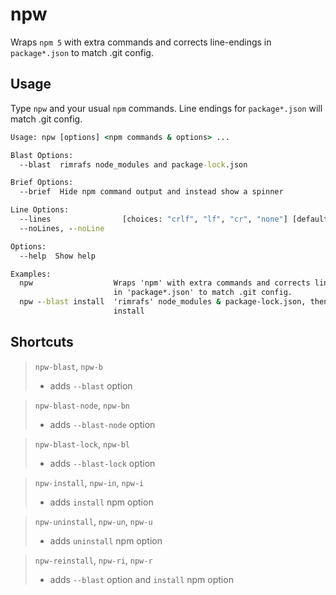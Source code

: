 npw
=====

Wraps `npm 5` with extra commands and corrects line-endings in `package*.json` to match .git config.

Usage
-----

Type `npw` and your usual `npm` commands.  Line endings for `package*.json` will match .git config.


``` bat
Usage: npw [options] <npm commands & options> ...

Blast Options:
  --blast  rimrafs node_modules and package-lock.json                  [boolean]

Brief Options:
  --brief  Hide npm command output and instead show a spinner          [boolean]

Line Options:
  --lines                [choices: "crlf", "lf", "cr", "none"] [default: "crlf"]
  --noLines, --noLine                                                  [boolean]

Options:
  --help  Show help                                                    [boolean]

Examples:
  npw                  Wraps 'npm' with extra commands and corrects line-endings
                       in 'package*.json' to match .git config.
  npw --blast install  'rimrafs' node_modules & package-lock.json, then runs npm
                       install

```

Shortcuts
---------

> `npw-blast`, `npw-b`
> - adds `--blast` option
> 

> `npw-blast-node`, `npw-bn`
> - adds `--blast-node` option
> 

> `npw-blast-lock`, `npw-bl`
> - adds `--blast-lock` option
> 

> `npw-install`, `npw-in`, `npw-i`
> - adds `install` npm option
> 

> `npw-uninstall`, `npw-un`, `npw-u`
> - adds `uninstall` npm option
> 

> `npw-reinstall`, `npw-ri`, `npw-r`
> - adds `--blast` option and `install` npm option
> 
